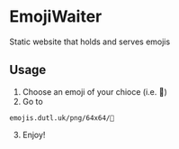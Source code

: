 # EmojiWaiter
Static website that holds and serves emojis

## Usage

1. Choose an emoji of your chioce (i.e. 🍕)
2. Go to
  ```
  emojis.dutl.uk/png/64x64/🍕
  ```
3. Enjoy!


